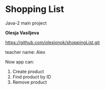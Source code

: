 # Shopping List
Java-2 main project

**Olesja Vasiljeva**

https://github.com/olesjonok/shoppingList.git

teacher name: Alex

Now app can:
1. Create product
2. Find product by ID
3. Remove product